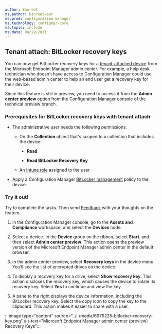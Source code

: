 ```yaml
---
author: Banreet
ms.author: banreetkaur
ms.prod: configuration-manager
ms.technology: configmgr-core
ms.topic: include
ms.date: 04/29/2021
---
```


## <a name="bkmk_bitlocker"></a> Tenant attach: BitLocker recovery keys

<!--6979225-->

You can now get BitLocker recovery keys for a [tenant-attached device](../../../../../tenant-attach/device-sync-actions.md) from the Microsoft Endpoint Manager admin center. For example, a help desk technician who doesn't have access to Configuration Manager could use the web-based admin center to help an end user get a recovery key for their device.

Since this feature is still in preview, you need to access it from the **Admin center preview** option from the Configuration Manager console of the technical preview branch.

### Prerequisites for BitLocker recovery keys with tenant attach

- The administrative user needs the following permissions:

  - On the **Collection** object that's scoped to a collection that includes the device:

    - **Read**

    - **Read BitLocker Recovery Key**

  - An [Intune role](../../../../../../intune/fundamentals/role-based-access-control.md) assigned to the user

- Apply a Configuration Manager [BitLocker management](../../../../../protect/deploy-use/bitlocker/deploy-management-agent.md) policy to the device.

### Try it out!

Try to complete the tasks. Then send [Feedback](../../../../understand/find-help.md#product-feedback) with your thoughts on the feature.

1. In the Configuration Manager console, go to the **Assets and Compliance** workspace, and select the **Devices** node.

1. Select a device. In the **Device** group on the ribbon, select **Start**, and then select **Admin center preview**. This action opens the preview version of the Microsoft Endpoint Manager admin center in the default browser.

1. In the admin center preview, select **Recovery keys** in the device menu. You'll see the list of encrypted drives on the device.

1. To display a recovery key for a drive, select **Show recovery key**. This action discloses the recovery key, which causes the device to rotate its recovery key. Select **Yes** to continue and view the key.

1. A pane to the right displays the device information, including the BitLocker recovery key. Select the copy icon to copy the key to the clipboard. This action makes it easier to share with a user.

:::image type="content" source="../../media/6979225-bitlocker-recovery-key.png" alt-text="Microsoft Endpoint Manager admin center (preview) Recovery Keys":::
